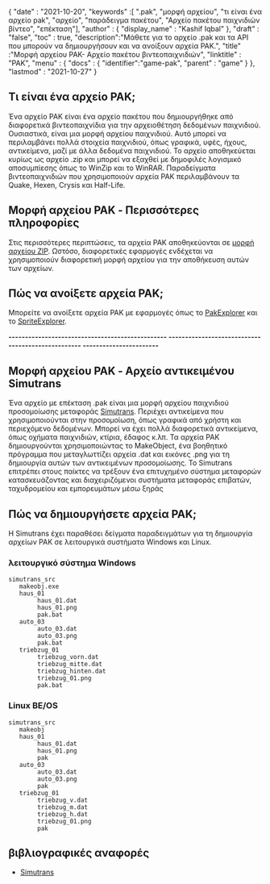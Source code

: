 {
  "date" : "2021-10-20",
  "keywords" :[ ".pak", "μορφή αρχείου", "τι είναι ένα αρχείο pak", "αρχείο", "παράδειγμα πακέτου", "Αρχείο πακέτου παιχνιδιών βίντεο", "επέκταση"],
  "author" : {
    "display_name" : "Kashif Iqbal"
},
  "draft" : "false",
  "toc" : true,
  "description":"Μάθετε για το αρχείο .pak και τα API που μπορούν να δημιουργήσουν και να ανοίξουν αρχεία PAK.",
  "title" :"Μορφή αρχείου PAK- Αρχείο πακέτου βιντεοπαιχνιδιών",
  "linktitle" : "PAK",
  "menu" : {
    "docs" : {
      "identifier":"game-pak",
      "parent" : "game"
}
},
  "lastmod" : "2021-10-27"
}

## Τι είναι ένα αρχείο PAK;

Ένα αρχείο PAK είναι ένα αρχείο πακέτου που δημιουργήθηκε από διαφορετικά βιντεοπαιχνίδια για την αρχειοθέτηση δεδομένων παιχνιδιού. Ουσιαστικά, είναι μια μορφή αρχείου παιχνιδιού. Αυτό μπορεί να περιλαμβάνει πολλά στοιχεία παιχνιδιού, όπως γραφικά, υφές, ήχους, αντικείμενα, μαζί με άλλα δεδομένα παιχνιδιού. Το αρχείο αποθηκεύεται κυρίως ως αρχείο .zip και μπορεί να εξαχθεί με δημοφιλές λογισμικό αποσυμπίεσης όπως το WinZip και το WinRAR. Παραδείγματα βιντεοπαιχνιδιών που χρησιμοποιούν αρχεία PAK περιλαμβάνουν τα Quake, Hexen, Crysis και Half-Life.

## Μορφή αρχείου PAK - Περισσότερες πληροφορίες

Στις περισσότερες περιπτώσεις, τα αρχεία PAK αποθηκεύονται σε [μορφή αρχείου ZIP](/el/compression/zip/). Ωστόσο, διαφορετικές εφαρμογές ενδέχεται να χρησιμοποιούν διαφορετική μορφή αρχείου για την αποθήκευση αυτών των αρχείων.


## Πώς να ανοίξετε αρχεία PAK;

Μπορείτε να ανοίξετε αρχεία PAK με εφαρμογές όπως το [PakExplorer](https://www.quaketerminus.com/tools.shtml) και το [SpriteExplorer](http://www.slackiller.com/hlprograms.htm).

**------------------------------------------------ -------------------------------------------------- -----------------------**

## Μορφή αρχείου PAK - Αρχείο αντικειμένου Simutrans

Ένα αρχείο με επέκταση .pak είναι μια μορφή αρχείου παιχνιδιού προσομοίωσης μεταφοράς [Simutrans](https://www.simutrans.com/en/). Περιέχει αντικείμενα που χρησιμοποιούνται στην προσομοίωση, όπως γραφικά από χρήστη και περιεχόμενο δεδομένων. Μπορεί να έχει πολλά διαφορετικά αντικείμενα, όπως οχήματα παιχνιδιών, κτίρια, έδαφος κ.λπ. Τα αρχεία PAK δημιουργούνται χρησιμοποιώντας το MakeObject, ένα βοηθητικό πρόγραμμα που μεταγλωττίζει αρχεία .dat και εικόνες .png για τη δημιουργία αυτών των αντικειμένων προσομοίωσης. Το Simutrans επιτρέπει στους παίκτες να τρέξουν ένα επιτυχημένο σύστημα μεταφορών κατασκευάζοντας και διαχειριζόμενοι συστήματα μεταφοράς επιβατών, ταχυδρομείου και εμπορευμάτων μέσω ξηράς

## Πώς να δημιουργήσετε αρχεία PAK;

Η Simutrans έχει παραθέσει δείγματα παραδειγμάτων για τη δημιουργία αρχείων PAK σε λειτουργικά συστήματα Windows και Linux.

### λειτουργικό σύστημα Windows

```
simutrans_src
   makeobj.exe
   haus_01
        haus_01.dat
        haus_01.png
        pak.bat
   auto_03
        auto_03.dat
        auto_03.png
        pak.bat
   triebzug_01
        triebzug_vorn.dat
        triebzug_mitte.dat
        triebzug_hinten.dat
        triebzug_01.png
        pak.bat
```
### Linux BE/OS

```
simutrans_src
   makeobj
   haus_01
        haus_01.dat
        haus_01.png
        pak
   auto_03
        auto_03.dat
        auto_03.png
        pak
   triebzug_01
        triebzug_v.dat
        triebzug_m.dat
        triebzug_h.dat
        triebzug_01.png
        pak
```

## βιβλιογραφικές αναφορές

* [Simutrans](https://en.wikipedia.org/wiki/Simutrans)

